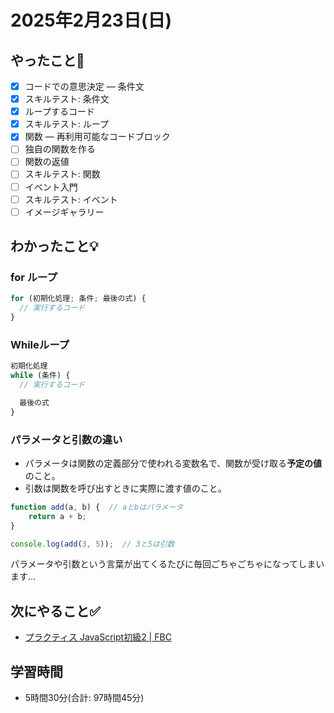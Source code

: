 # 2025年2月23日(日)

## やったこと📝
- [x] コードでの意思決定 — 条件文
- [x] スキルテスト: 条件文
- [x] ループするコード
- [x] スキルテスト: ループ
- [x] 関数 — 再利用可能なコードブロック
- [ ] 独自の関数を作る
- [ ] 関数の返値
- [ ] スキルテスト: 関数
- [ ] イベント入門
- [ ] スキルテスト: イベント
- [ ] イメージギャラリー

## わかったこと💡
### for ループ
```javascript
for (初期化処理; 条件; 最後の式) {
  // 実行するコード
}
```

### Whileループ
```javascript
初期化処理
while (条件) {
  // 実行するコード

  最後の式
}
```

### パラメータと引数の違い
- パラメータは関数の定義部分で使われる変数名で、関数が受け取る**予定の値**のこと。
- 引数は関数を呼び出すときに実際に渡す値のこと。
```javascript
function add(a, b) {  // aとbはパラメータ
    return a + b; 
}

console.log(add(3, 5));  // 3と5は引数
```
パラメータや引数という言葉が出てくるたびに毎回ごちゃごちゃになってしまいます…

## 次にやること✅
- [プラクティス JavaScript初級2 \| FBC](https://bootcamp.fjord.jp/practices/275)

## 学習時間
- 5時間30分(合計: 97時間45分)
